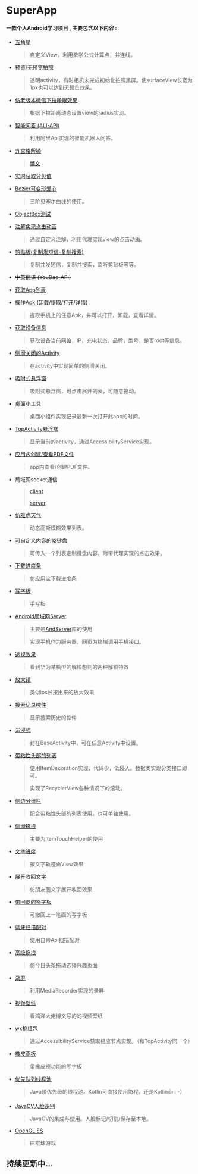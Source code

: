 # SuperApp

#### 一款个人Android学习项目 , 主要包含以下内容 :

* [五角星](https://github.com/Loren1994/MineDaimao/blob/master/app/src/main/java/com/example/loren/minesample/widget/FiveStarView.java)

  > 自定义View，利用数学公式计算点，并连线。

* [预览/无预览拍照](https://github.com/Loren1994/MineDaimao/blob/master/app/src/main/java/com/example/loren/minesample/TakePhotoActivity.kt)

  > 透明activity，有时相机未完成初始化拍照黑屏。使surfaceView长宽为1px也可以达到无预览效果。

* [仿老版本微信下拉睁眼效果](https://github.com/Loren1994/MineDaimao/blob/master/app/src/main/java/com/example/loren/minesample/CopyWxPullActivity.kt)

  > 根据下拉距离动态设置view的radius实现。

* [智能问答 (ALI-API)](https://github.com/Loren1994/MineDaimao/blob/master/app/src/main/java/com/example/loren/minesample/ChatActivity.kt)

  > 利用阿里Api实现的智能机器人问答。

* [九宫格解锁](https://github.com/Loren1994/MineDaimao/blob/master/app/src/main/java/com/example/loren/minesample/widget/OpenScreen.java)

  > [博文](https://juejin.im/post/59ead17ff265da4310478675)

* [实时获取分贝值](https://github.com/Loren1994/MineDaimao/blob/master/app/src/main/java/com/example/loren/minesample/VectorActivity.kt)

* [Bezier可变形爱心](https://github.com/Loren1994/MineDaimao/blob/master/app/src/main/java/com/example/loren/minesample/widget/Bezier1View.kt)

  > 三阶贝塞尔曲线的使用。

* [ObjectBox测试](https://github.com/Loren1994/MineDaimao/blob/master/app/src/main/java/com/example/loren/minesample/ObjectBoxActivity.kt)

* [注解实现点击动画](https://github.com/Loren1994/MineDaimao/blob/master/app/src/main/java/com/example/loren/minesample/InjectAnimActivity.kt)

  > 通过自定义注解，利用代理实现view的点击动画。

* [剪贴板(复制发短信-复制搜索)](https://github.com/Loren1994/MineDaimao/blob/master/app/src/main/java/com/example/loren/minesample/ClipActivity.kt)

  > 复制并发短信，复制并搜索，监听剪贴板等等。

* ~~中英翻译 (YouDao-API)~~

* [获取App列表](https://github.com/Loren1994/MineDaimao/blob/master/app/src/main/java/com/example/loren/minesample/AppManagerActivity.kt)

* [操作Apk (卸载/提取/打开/详情)](https://github.com/Loren1994/MineDaimao/blob/master/app/src/main/java/com/example/loren/minesample/AppManagerActivity.kt)

  > 提取手机上的任意Apk，并可以打开，卸载，查看详情。

* [获取设备信息](https://github.com/Loren1994/MineDaimao/blob/master/app/src/main/java/com/example/loren/minesample/AppManagerActivity.kt)

  > 获取设备当前网络，IP，充电状态，品牌，型号，是否root等信息。

* [侧滑关闭的Activity](https://github.com/Loren1994/MineDaimao/blob/master/app/src/main/java/com/example/loren/minesample/AmazingActivity.java)

  > 在activity中实现简单的侧滑关闭。

* [吸附式悬浮窗](https://github.com/Loren1994/MineDaimao/blob/master/app/src/main/java/com/example/loren/minesample/service/WindowsService.java)

  > 吸附式悬浮窗，可点击展开列表，可随意拖动。

* [桌面小工具](https://github.com/Loren1994/MineDaimao/blob/master/app/src/main/java/com/example/loren/minesample/widget/DemoAppWidget.kt)

  > 桌面小组件实现记录最新一次打开此app的时间。

* [TopActivity悬浮框](https://github.com/Loren1994/MineDaimao/blob/master/app/src/main/java/com/example/loren/minesample/service/ShowActivityService.java)

  > 显示当前的activity，通过AccessibilityService实现。

* [应用内创建/查看PDF文件](https://github.com/Loren1994/MineDaimao/blob/master/app/src/main/java/com/example/loren/minesample/RemoteViewActivity.kt)

  > app内查看/创建PDF文件。

* 局域网socket通信

  >  [client](https://github.com/Loren1994/MineDaimao/blob/master/app/src/main/java/socket/SocketClientActivity.kt)
  >
  > [server](https://github.com/Loren1994/MineDaimao/blob/master/app/src/main/java/socket/SocketServerActivity.kt)

* [仿雅虎天气](https://github.com/Loren1994/MineDaimao/blob/master/app/src/main/java/com/example/loren/minesample/BlurListActivity.kt)

  > 动态高斯模糊效果列表。

* [可自定义内容的12键盘](https://github.com/Loren1994/MineDaimao/blob/master/app/src/main/java/com/example/loren/minesample/widget/KeyBoardView.kt)

  > 可传入一个列表定制键盘内容，附带代理实现的点击效果。

* [下载进度条](https://github.com/Loren1994/MineDaimao/blob/master/app/src/main/java/com/example/loren/minesample/widget/DownloadingView.kt)

  > 仿应用宝下载进度条

* [写字板](https://github.com/Loren1994/MineDaimao/blob/master/app/src/main/java/com/example/loren/minesample/widget/SignView.kt)

  > 手写板

* [Android局域网Server](https://github.com/Loren1994/MineDaimao/blob/master/app/src/main/java/com/example/loren/minesample/HtmlFileActivity.kt)

  >  主要是[AndServer](https://github.com/yanzhenjie/AndServer)库的使用
  >
  > 实现手机作为服务器，网页为终端调用手机接口。

* [透视效果](https://github.com/Loren1994/MineDaimao/blob/master/app/src/main/java/com/example/loren/minesample/widget/HWLockView.kt)

  > 看到华为某机型的解锁想到的两种解锁特效

* [放大镜](https://github.com/Loren1994/MineDaimao/blob/master/app/src/main/java/com/example/loren/minesample/widget/放大镜控件.kt)

  > 类似ios长按出来的放大效果

* [搜索记录控件](https://github.com/Loren1994/MineDaimao/blob/master/app/src/main/java/com/example/loren/minesample/widget/SearchLayout.kt)

  > 显示搜索历史的控件

* [沉浸式](https://github.com/Loren1994/MineDaimao/blob/master/app/src/main/java/com/example/loren/minesample/base/ui/BaseActivity.kt)

  > 封在BaseActivity中，可在任意Activity中设置。

* [带粘性头部的列表](https://github.com/Loren1994/MineDaimao/blob/master/app/src/main/java/com/example/loren/minesample/StayTopActivity.kt)

  > 使用ItemDecoration实现，代码少，低侵入。数据类实现分类接口即可。
  >
  > 实现了RecyclerView各种情况下的滚动。

* [侧边分组栏](https://github.com/Loren1994/MineDaimao/blob/master/app/src/main/java/com/example/loren/minesample/widget/SlideView.kt)

  > 配合带粘性头部的列表使用。也可单独使用。

* [侧滑拖拽](https://github.com/Loren1994/MineDaimao/blob/master/app/src/main/java/com/example/loren/minesample/RecyclerTouchActivity.kt)

  > 主要为ItemTouchHelper的使用

* [文字进度](https://github.com/Loren1994/MineDaimao/blob/master/app/src/main/java/com/example/loren/minesample/widget/PathView.kt)

  > 按文字轨迹画View效果

* [展开收回文字](https://github.com/Loren1994/MineDaimao/blob/master/app/src/main/java/com/example/loren/minesample/widget/ExpandTextView.kt)

  > 仿朋友圈文字展开收回效果

* [带回退的签字板](https://github.com/Loren1994/MineDaimao/blob/master/app/src/main/java/com/example/loren/minesample/widget/SignWithRevertView.kt)

  > 可撤回上一笔画的写字板

* [蓝牙扫描配对](https://github.com/Loren1994/MineDaimao/blob/master/app/src/main/java/com/example/loren/minesample/BleActivity.kt)

  > 使用自带Api扫描配对

* [高级拖拽](https://github.com/Loren1994/MineDaimao/blob/master/app/src/main/java/com/example/loren/minesample/adapter/TTTouchAdapter.kt)

  > 仿今日头条拖动选择兴趣页面

* [录屏](https://github.com/Loren1994/MineDaimao/blob/master/app/src/main/java/com/example/loren/minesample/RecordScreenActivity.kt)

  > 利用MediaRecorder实现的录屏

* [视频壁纸](https://github.com/Loren1994/MineDaimao/blob/master/app/src/main/java/com/example/loren/minesample/wallpaper/CustomWallPaper.kt)

  > 看鸿洋大佬博文写的的视频壁纸

* [wx抢红包](https://github.com/Loren1994/MineDaimao/blob/master/app/src/main/java/com/example/loren/minesample/service/VerySixService.kt)

  > 通过AccessibilityService获取相应节点实现。（和TopActivity同一个）

* [橡皮画板](https://github.com/Loren1994/MineDaimao/blob/master/app/src/main/java/com/example/loren/minesample/widget/橡皮擦.kt)

  > 带橡皮擦功能的写字板

* [优先队列线程池](https://github.com/Loren1994/MineDaimao/blob/master/app/src/main/java/com/example/loren/minesample/threadPool/PriorityExecutor.kt)

  > Java带优先级的线程池。Kotlin可直接使用协程。还是Kotlin👍  : -）

* [JavaCV人脸识别](https://github.com/Loren1994/MineDaimao/blob/master/app/src/main/java/com/example/loren/minesample/FaceActivity.kt)

  > JavaCV的集成与使用。人脸标记/切割/保存至本地。

* [OpenGL ES](https://github.com/Loren1994/MineDaimao/blob/master/app/src/main/java/com/example/loren/minesample/opengl/FirstGlRender.kt)

  > 曲棍球游戏

## 持续更新中...